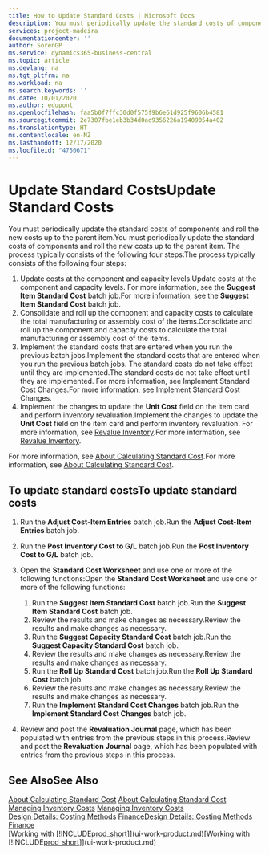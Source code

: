 ```yaml
---
title: How to Update Standard Costs | Microsoft Docs
description: You must periodically update the standard costs of components and roll the new costs up to the parent item.
services: project-madeira
documentationcenter: ''
author: SorenGP
ms.service: dynamics365-business-central
ms.topic: article
ms.devlang: na
ms.tgt_pltfrm: na
ms.workload: na
ms.search.keywords: ''
ms.date: 10/01/2020
ms.author: edupont
ms.openlocfilehash: faa5b0f7ffc30d0f575f9b6e61d925f9606b4581
ms.sourcegitcommit: 2e7307fbe1eb3b34d0ad9356226a19409054a402
ms.translationtype: HT
ms.contentlocale: en-NZ
ms.lasthandoff: 12/17/2020
ms.locfileid: "4750671"
---
```

# <a name="update-standard-costs"></a><span data-ttu-id="99bff-103">Update Standard Costs</span><span class="sxs-lookup"><span data-stu-id="99bff-103">Update Standard Costs</span></span>
<span data-ttu-id="99bff-104">You must periodically update the standard costs of components and roll the new costs up to the parent item.</span><span class="sxs-lookup"><span data-stu-id="99bff-104">You must periodically update the standard costs of components and roll the new costs up to the parent item.</span></span> <span data-ttu-id="99bff-105">The process typically consists of the following four steps:</span><span class="sxs-lookup"><span data-stu-id="99bff-105">The process typically consists of the following four steps:</span></span>  

1.  <span data-ttu-id="99bff-106">Update costs at the component and capacity levels.</span><span class="sxs-lookup"><span data-stu-id="99bff-106">Update costs at the component and capacity levels.</span></span> <span data-ttu-id="99bff-107">For more information, see the **Suggest Item Standard Cost** batch job.</span><span class="sxs-lookup"><span data-stu-id="99bff-107">For more information, see the **Suggest Item Standard Cost** batch job.</span></span>  
2.  <span data-ttu-id="99bff-108">Consolidate and roll up the component and capacity costs to calculate the total manufacturing or assembly cost of the items.</span><span class="sxs-lookup"><span data-stu-id="99bff-108">Consolidate and roll up the component and capacity costs to calculate the total manufacturing or assembly cost of the items.</span></span>  
3.  <span data-ttu-id="99bff-109">Implement the standard costs that are entered when you run the previous batch jobs.</span><span class="sxs-lookup"><span data-stu-id="99bff-109">Implement the standard costs that are entered when you run the previous batch jobs.</span></span> <span data-ttu-id="99bff-110">The standard costs do not take effect until they are implemented.</span><span class="sxs-lookup"><span data-stu-id="99bff-110">The standard costs do not take effect until they are implemented.</span></span> <span data-ttu-id="99bff-111">For more information, see Implement Standard Cost Changes.</span><span class="sxs-lookup"><span data-stu-id="99bff-111">For more information, see Implement Standard Cost Changes.</span></span>  
4.  <span data-ttu-id="99bff-112">Implement the changes to update the **Unit Cost** field on the item card and perform inventory revaluation.</span><span class="sxs-lookup"><span data-stu-id="99bff-112">Implement the changes to update the **Unit Cost** field on the item card and perform inventory revaluation.</span></span> <span data-ttu-id="99bff-113">For more information, see [Revalue Inventory](inventory-how-revalue-inventory.md).</span><span class="sxs-lookup"><span data-stu-id="99bff-113">For more information, see [Revalue Inventory](inventory-how-revalue-inventory.md).</span></span>  

<span data-ttu-id="99bff-114">For more information, see [About Calculating Standard Cost](finance-about-calculating-standard-cost.md).</span><span class="sxs-lookup"><span data-stu-id="99bff-114">For more information, see [About Calculating Standard Cost](finance-about-calculating-standard-cost.md).</span></span>  
## <a name="to-update-standard-costs"></a><span data-ttu-id="99bff-115">To update standard costs</span><span class="sxs-lookup"><span data-stu-id="99bff-115">To update standard costs</span></span>  
1.  <span data-ttu-id="99bff-116">Run the **Adjust Cost-Item Entries** batch job.</span><span class="sxs-lookup"><span data-stu-id="99bff-116">Run the **Adjust Cost-Item Entries** batch job.</span></span>  
2.  <span data-ttu-id="99bff-117">Run the **Post Inventory Cost to G/L** batch job.</span><span class="sxs-lookup"><span data-stu-id="99bff-117">Run the **Post Inventory Cost to G/L** batch job.</span></span>  
3.  <span data-ttu-id="99bff-118">Open the **Standard Cost Worksheet** and use one or more of the following functions:</span><span class="sxs-lookup"><span data-stu-id="99bff-118">Open the **Standard Cost Worksheet** and use one or more of the following functions:</span></span>  

    1.  <span data-ttu-id="99bff-119">Run the **Suggest Item Standard Cost** batch job.</span><span class="sxs-lookup"><span data-stu-id="99bff-119">Run the **Suggest Item Standard Cost** batch job.</span></span>  
    2.  <span data-ttu-id="99bff-120">Review the results and make changes as necessary.</span><span class="sxs-lookup"><span data-stu-id="99bff-120">Review the results and make changes as necessary.</span></span>  
    3.  <span data-ttu-id="99bff-121">Run the **Suggest Capacity Standard Cost** batch job.</span><span class="sxs-lookup"><span data-stu-id="99bff-121">Run the **Suggest Capacity Standard Cost** batch job.</span></span>  
    4.  <span data-ttu-id="99bff-122">Review the results and make changes as necessary.</span><span class="sxs-lookup"><span data-stu-id="99bff-122">Review the results and make changes as necessary.</span></span>
    5. <span data-ttu-id="99bff-123">Run the **Roll Up Standard Cost** batch job.</span><span class="sxs-lookup"><span data-stu-id="99bff-123">Run the **Roll Up Standard Cost** batch job.</span></span>
    6.  <span data-ttu-id="99bff-124">Review the results and make changes as necessary.</span><span class="sxs-lookup"><span data-stu-id="99bff-124">Review the results and make changes as necessary.</span></span>
    7.  <span data-ttu-id="99bff-125">Run the **Implement Standard Cost Changes** batch job.</span><span class="sxs-lookup"><span data-stu-id="99bff-125">Run the **Implement Standard Cost Changes** batch job.</span></span>  
4.  <span data-ttu-id="99bff-126">Review and post the **Revaluation Journal** page, which has been populated with entries from the previous steps in this process.</span><span class="sxs-lookup"><span data-stu-id="99bff-126">Review and post the **Revaluation Journal** page, which has been populated with entries from the previous steps in this process.</span></span>  

## <a name="see-also"></a><span data-ttu-id="99bff-127">See Also</span><span class="sxs-lookup"><span data-stu-id="99bff-127">See Also</span></span>  
 <span data-ttu-id="99bff-128">[About Calculating Standard Cost](finance-about-calculating-standard-cost.md) </span><span class="sxs-lookup"><span data-stu-id="99bff-128">[About Calculating Standard Cost](finance-about-calculating-standard-cost.md) </span></span>  
 <span data-ttu-id="99bff-129">[Managing Inventory Costs](finance-manage-inventory-costs.md) </span><span class="sxs-lookup"><span data-stu-id="99bff-129">[Managing Inventory Costs](finance-manage-inventory-costs.md) </span></span>  
 <span data-ttu-id="99bff-130">[Design Details: Costing Methods](design-details-costing-methods.md) [Finance](finance.md)</span><span class="sxs-lookup"><span data-stu-id="99bff-130">[Design Details: Costing Methods](design-details-costing-methods.md) [Finance](finance.md)</span></span>  
 <span data-ttu-id="99bff-131">[Working with [!INCLUDE[prod_short](includes/prod_short.md)]](ui-work-product.md)</span><span class="sxs-lookup"><span data-stu-id="99bff-131">[Working with [!INCLUDE[prod_short](includes/prod_short.md)]](ui-work-product.md)</span></span>  
